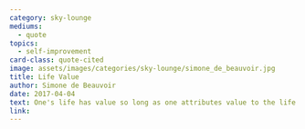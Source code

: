 ```yaml
---
category: sky-lounge
mediums:
  - quote
topics:
  - self-improvement
card-class: quote-cited
image: assets/images/categories/sky-lounge/simone_de_beauvoir.jpg
title: Life Value
author: Simone de Beauvoir
date: 2017-04-04
text: One's life has value so long as one attributes value to the life of others, by means of love, friendship, indignation and compassion.
link:
---
```

